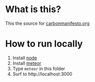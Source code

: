 # What is this?

This the source for [carbonmanifesto.org](http://carbonmanifesto.org)

# How to run locally

1. Install [node](https://nodejs.org/en/download/)
2. Install [meteor](https://www.meteor.com/install)
2. Type `meteor` in this folder
3. Surf to http://localhost:3000